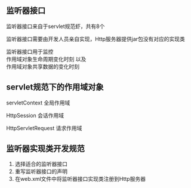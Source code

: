 ## 监听器接口
监听器接口来自于servlet规范虾，共有8个

监听器接口需要由开发人员亲自实现，Http服务器提供jar包没有对应的实现类

监听器接口用于监控  
作用域对象生命周期变化时刻 以及  
作用域对象共享数据的变化时刻


## servlet规范下的作用域对象
servletContext  全局作用域  

HttpSession     会话作用域  

HttpServletRequest  请求作用域

## 监听器实现类开发规范
1. 选择适合的监听器接口
2. 重写监听器接口的声明
3. 在web.xml文件中将监听器接口实现类注册到Http服务器
